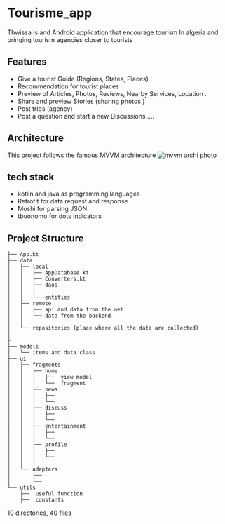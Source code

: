 # Tourisme_app
Thwissa is and Android application that encourage tourism In algeria and bringing tourism agencies closer to tourists
## Features
- Give a tourist Guide (Regions, States, Places)
- Recommendation for tourist places
- Preview  of Articles, Photos, Reviews, Nearby Services, Location .
- Share and preview Stories (sharing photos )
- Post trips  (agency)
- Post a question and start a new Discussions 
....
## Architecture 
This project follows the famous MVVM architecture 
![mvvm archi photo](https://user-images.githubusercontent.com/87452175/161861860-2b8d2829-89f6-49d9-83e1-5e46d4d34c45.png)
## tech stack
- kotlin and java as programming languages
- Retrofit for data request and response 
- Moshi for parsing JSON
- tbuonomo for dots indicators

## Project Structure

```
├── App.kt
├── data
│   ├── local
│   │   ├── AppDatabase.kt
│   │   ├── Converters.kt
│   │   ├── daos
│   │   │   
│   │   └── entities
│   ├── remote
│   │   ├── api and data from the net
│   │   └── data from the backend
│   │   
│   └── repositories (place where all the data are collected)
│       
├
├── models
│   └── items and data class
├── ui
│   ├── fragments
│   │   ├── home
│   │   │   ├──  view model 
│   │   │   └──  fragment
│   │   ├── news
│   │   │   ├── 
│   │   │   └── 
│   │   ├── discuss
│   │   │   ├── 
│   │   │   └── 
│   │   ├── entertainment
│   │   │   ├── 
│   │   │   └── 
│   │   ├── profile
│   │   │   ├── 
│   │   │   └──
│   │   │  
│   └── adapters
│       ├── 
│       └── 
└── utils
    ├──  useful function 
    ├──  constants    
```
10 directories, 40 files


